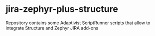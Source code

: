 # jira-zephyr-plus-structure
Repository contains some Adaptivist ScriptRunner scripts that allow to integrate Structure and Zephyr JIRA add-ons
